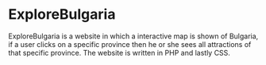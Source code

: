 # ExploreBulgaria
ExploreBulgaria is a website in which a interactive map is shown of Bulgaria, if a user clicks on a specific province then he or she sees all attractions of that specific province. The website is written in PHP and lastly CSS.

